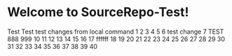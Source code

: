 # Welcome to SourceRepo-Test!
Test
Test
test changes from local command
1
2
3
4
5
6 test change
7 TEST
888
999
10
11
12
13
14
15
16
17 ffffff
18
19
20
21
22
23
24
25
26
27
28
29
30
31
32
33
34
35
36
37
38
39
40

